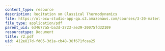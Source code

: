 ```yaml
---
content_type: resource
description: Recitation on Classical Thermodynamics
file: https://ol-ocw-studio-app-qa.s3.amazonaws.com/courses/3-20-materials-at-equilibrium-sma-5111-fall-2003/412e817dfd053d1acb4838f671fcaa25_r2.pdf
file_type: application/pdf
parent_uid: 6d4677a5-ba3d-2723-ae39-20075fd32109
resourcetype: Document
title: r2.pdf
uid: 412e817d-fd05-3d1a-cb48-38f671fcaa25
---
```

